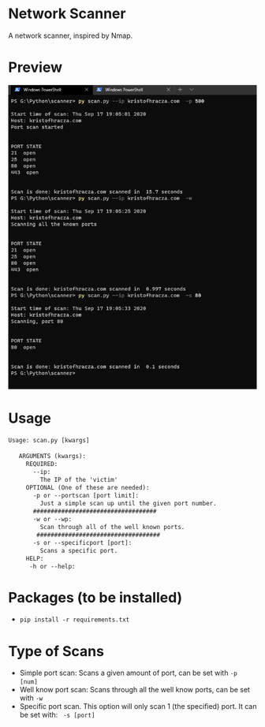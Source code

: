 # Network Scanner
A network scanner, inspired by Nmap.

# Preview
 ![preview](prev.png)
 
 # Usage
 ```
 Usage: scan.py [kwargs]
    
    ARGUMENTS (kwargs):
      REQUIRED:
        --ip: 
          The IP of the 'victim'
      OPTIONAL (One of these are needed):
        -p or --portscan [port limit]:
          Just a simple scan up until the given port number.
        ###################################
        -w or --wp:
          Scan through all of the well known ports.
         ###################################
        -s or --specificport [port]:
          Scans a specific port.
      HELP:
       -h or --help: 
 ```
 
 # Packages (to be installed)
 - ``` pip install -r requirements.txt ```
 
 # Type of Scans
 - Simple port scan: Scans a given amount of port, can be set with ```-p [num] ```
 - Well know port scan: Scans through all the well know ports, can be set with ```-w ```
 - Specific port scan. This option will only scan 1 (the specified) port. It can be set with: ``` -s [port]```
 
